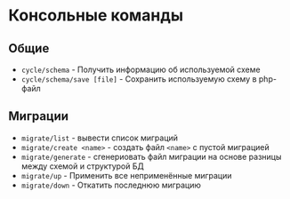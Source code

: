 # Консольные команды

## Общие

- `cycle/schema` - Получить информацию об используемой схеме
- `cycle/schema/save [file]` - Сохранить используемую схему в php-файл

## Миграции

- `migrate/list` - вывести список миграций
- `migrate/create <name>` - создать файл `<name>` с пустой миграцией
- `migrate/generate` - сгенериовать файл миграции на основе разницы между схемой и структурой БД 
- `migrate/up` - Применить все неприменённые миграции 
- `migrate/down` - Откатить последнюю миграцию 
